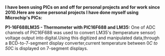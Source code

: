 **I have been using PICs on and off for personal projects and for work since 2010.Here are some personal projects I have done myself using Microchip's PICs:**


**P1-16F688LM35 - Thermometer with PIC16F688 and LM35:**
One of ADC channels of PIC16F688 was used to convert LM35's (temperature sensor) voltage output into digital.Using this digitized and manipulated data,through a BCD-to-7-segment display converter,current temperature between 0*C to 50*C is displayed on 7-segment displays.

